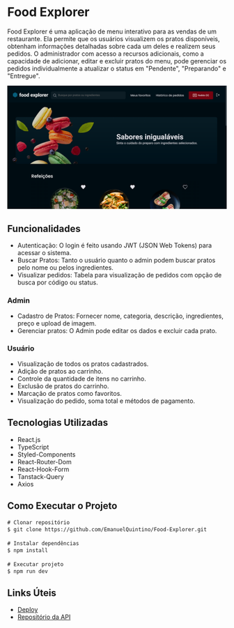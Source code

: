 # Food Explorer

Food Explorer é uma aplicação de menu interativo para as vendas de um restaurante. Ela permite que os usuários visualizem os pratos disponíveis, obtenham informações detalhadas sobre cada um deles e realizem seus pedidos. O administrador com acesso a recursos adicionais, como a capacidade de adicionar, editar e excluir pratos do menu, pode gerenciar os pedidos individualmente a atualizar o status em "Pendente", "Preparando" e "Entregue".

![Food Explorer](./public/images-layout/home.png)

## Funcionalidades

- Autenticação: O login é feito usando JWT (JSON Web Tokens) para acessar o sistema.
- Buscar Pratos: Tanto o usuário quanto o admin podem buscar pratos pelo nome ou pelos ingredientes.
- Visualizar pedidos: Tabela para visualização de pedidos com opção de busca por código ou status.

### Admin

- Cadastro de Pratos: Fornecer nome, categoria, descrição, ingredientes, preço e upload de imagem.
- Gerenciar pratos: O Admin pode editar os dados e excluir cada prato.

### Usuário

- Visualização de todos os pratos cadastrados.
- Adição de pratos ao carrinho.
- Controle da quantidade de itens no carrinho.
- Exclusão de pratos do carrinho.
- Marcação de pratos como favoritos.
- Visualização do pedido, soma total e métodos de pagamento.

## Tecnologias Utilizadas

- React.js
- TypeScript
- Styled-Components
- React-Router-Dom
- React-Hook-Form
- Tanstack-Query 
- Axios

## Como Executar o Projeto

```shell
# Clonar repositório
$ git clone https://github.com/EmanuelQuintino/Food-Explorer.git

# Instalar dependências
$ npm install

# Executar projeto
$ npm run dev
```

## Links Úteis

- [Deploy](https://project-food-explorer.netlify.app/)
- [Repositório da API](https://github.com/EmanuelQuintino/Food-Explorer-API)
